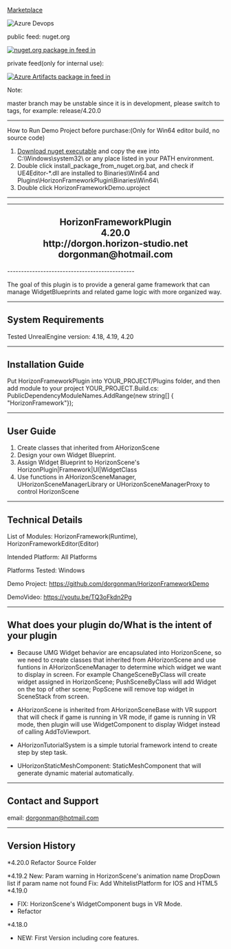 [Marketplace](https://www.unrealengine.com/marketplace/horizonframework-plugin) 


![Azure Devops](https://hsgame.visualstudio.com/UE4HorizonPlugin/_apis/build/status/HorizonFrameworkPluginDemo-CI)

public feed: nuget.org  

[![nuget.org package in feed in ](https://img.shields.io/nuget/v/UE4Editor-HorizonFrameworkDemo.svg)](https://www.nuget.org/packages/UE4Editor-HorizonFrameworkDemo/)

private feed(only for internal use): 

[![Azure Artifacts package in  feed in ](https://hsgame.feeds.visualstudio.com/_apis/public/Packaging/Feeds/d5ed5eb7-dd62-4af0-a6a4-8862be2b9f7f/Packages/170234ae-8282-419c-a715-950d0ea63479/Badge)](https://hsgame.visualstudio.com/_Packaging?feed=d5ed5eb7-dd62-4af0-a6a4-8862be2b9f7f&package=170234ae-8282-419c-a715-950d0ea63479&preferRelease=true&_a=package)


Note: 

master branch may be unstable since it is in development, please switch to tags, for example: release/4.20.0



----------------------------------------------  
How to Run Demo Project before purchase:(Only for Win64 editor build, no source code)
1. [Download nuget executable](https://www.nuget.org/downloads) and copy the exe into C:\Windows\system32\ or any place listed in your PATH environment.
2. Double click install_package_from_nuget.org.bat, and check if UE4Editor-*.dll are installed to Binaries\Win64 and Plugins\HorizonFrameworkPlugin\Binaries\Win64\
3. Double click HorizonFrameworkDemo.uproject  
----------------------------------------------

 

----------------------------------------------  
<h2 align="center">				
			HorizonFrameworkPlugin<br>
					4.20.0   <br>
			http://dorgon.horizon-studio.net  <br>
				dorgonman@hotmail.com  <br>
</h2>
----------------------------------------------  

 The goal of this plugin is to provide a general game framework that can manage WidgetBlueprints and related game logic with more organized way.

-----------------------  
System Requirements
-----------------------  
Tested UnrealEngine version: 4.18, 4.19, 4.20


-----------------------
Installation Guide
-----------------------  

Put HorizonFrameworkPlugin into YOUR_PROJECT/Plugins folder, 
and then add module to your project 
YOUR_PROJECT.Build.cs:
PublicDependencyModuleNames.AddRange(new string[] { "HorizonFramework"});

-----------------------
User Guide
-----------------------  
1. Create classes that inherited from AHorizonScene
2. Design your own Widget Blueprint.
3. Assign Widget Blueprint to HorizonScene's HorizonPlugin|Framework|UI|WidgetClass
4. Use functions in AHorizonSceneManager, UHorizonSceneManagerLibrary or UHorizonSceneManagerProxy to control HorizonScene

-----------------------
Technical Details
-----------------------  

List of Modules: HorizonFramework(Runtime), HorizonFrameworkEditor(Editor)

Intended Platform: All Platforms  

Platforms Tested: Windows

Demo Project: https://github.com/dorgonman/HorizonFrameworkDemo

DemoVideo: https://youtu.be/TQ3oFkdn2Pg

-----------------------
What does your plugin do/What is the intent of your plugin
-----------------------  

* Because UMG Widget behavior are encapsulated into HorizonScene, so we need to create classes that inherited from AHorizonScene and use funtions in AHorizonSceneManager to determine which widget we want to display in screen. For example ChangeSceneByClass will create widget assigned in HorizonScene; PushSceneByClass will add Widget on the top of other scene; PopScene will remove top widget in SceneStack from screen.

* AHorizonScene is inherited from AHorizonSceneBase with VR support that will check if game is running in VR mode, if game is running in VR mode, then plugin will use WidgetComponent to display Widget instead of calling AddToViewport.

* AHorizonTutorialSystem is a simple tutorial framework intend to create step by step task.

* UHorizonStaticMeshComponent: StaticMeshComponent that will generate dynamic material automatically.

-----------------------
Contact and Support
-----------------------  

email: dorgonman@hotmail.com


-----------------------
 Version History
-----------------------  
*4.20.0
 Refactor Source Folder

*4.19.2
	New: Param warning in HorizonScene's animation name DropDown list if param name not found
	Fix: Add WhitelistPlatform for IOS and HTML5
*4.19.0
- FIX: HorizonScene's WidgetComponent bugs in VR Mode.
- Refactor

*4.18.0
 - NEW: First Version including core features.